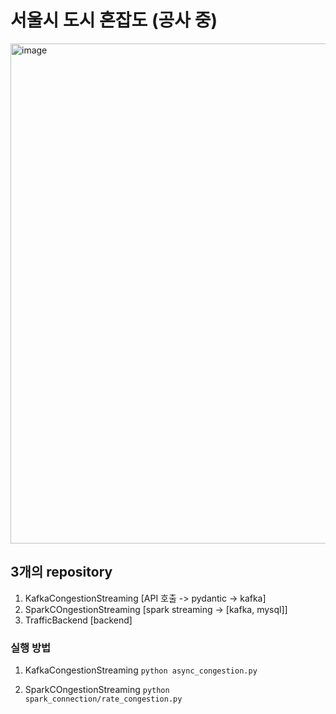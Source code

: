 # 서울시 도시 혼잡도  (공사 중)
<div class="center">
  <img width="800" alt="image" src="https://github.com/SeoulCongestionTraffic/.github/assets/52487610/18292116-f70e-4760-ac6e-4721a9c0b3ac">
</div>

## 3개의 repository
1. KafkaCongestionStreaming [API 호출 -> pydantic -> kafka] 
2. SparkCOngestionStreaming [spark streaming -> [kafka, mysql]]
3. TrafficBackend [backend]


### 실행 방법 
1. KafkaCongestionStreaming 
```python async_congestion.py```

2. SparkCOngestionStreaming
```python spark_connection/rate_congestion.py```
